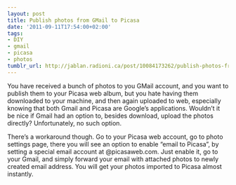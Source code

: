 ```yaml
---
layout: post
title: Publish photos from GMail to Picasa
date: '2011-09-11T17:54:00+02:00'
tags:
- DIY
- gmail
- picasa
- photos
tumblr_url: http://jablan.radioni.ca/post/10084173262/publish-photos-from-gmail-to-picasa
---
```

You have received a bunch of photos to you GMail account, and you want to publish them to your Picasa web album, but you hate having them downloaded to your machine, and then again uploaded to web, especially knowing that both Gmail and Picasa are Google’s applications. Wouldn’t it be nice if Gmail had an option to, besides download, upload the photos directly? Unfortunately, no such option.

There’s a workaround though. Go to your Picasa web account, go to photo settings page, there you will see an option to enable “email to Picasa”, by setting a special email account at @picasaweb.com. Just enable it, go to your Gmail, and simply forward your email with attached photos to newly created email address. You will get your photos imported to Picasa almost instantly.

